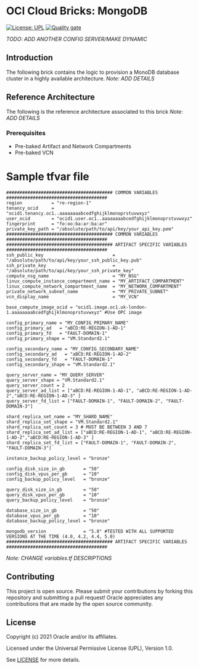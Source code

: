 # OCI Cloud Bricks: MongoDB

[![License: UPL](https://img.shields.io/badge/license-UPL-green)](https://img.shields.io/badge/license-UPL-green) [![Quality gate](https://sonarcloud.io/api/project_badges/quality_gate?project=oracle-devrel_terraform-oci-cloudbricks-mongodb)](https://sonarcloud.io/dashboard?id=oracle-devrel_terraform-oci-cloudbricks-mongodb)

*TODO: ADD ANOTHER CONFIG SERVER/MAKE DYNAMIC*

## Introduction
The following brick contains the logic to provision a MonoDB database cluster in a highly available architecture.
*Note: ADD DETAILS*

## Reference Architecture
The following is the reference architecture associated to this brick
*Note: ADD DETAILS*

### Prerequisites
- Pre-baked Artifact and Network Compartments
- Pre-baked VCN

# Sample tfvar file
```shell
######################################## COMMON VARIABLES ######################################
region           = "re-region-1"
tenancy_ocid     = "ocid1.tenancy.oc1..aaaaaaaabcedfghijklmonoprstuvwxyz"
user_ocid        = "ocid1.user.oc1..aaaaaaaabcedfghijklmonoprstuvwxyz"
fingerprint      = "fo:oo:ba:ar:ba:ar"
private_key_path = "/absolute/path/to/api/key/your_api_key.pem"
######################################## COMMON VARIABLES ######################################
######################################## ARTIFACT SPECIFIC VARIABLES ######################################
ssh_public_key                          = "/absolute/path/to/api/key/your_ssh_public_key.pub"
ssh_private_key                         = "/absolute/path/to/api/key/your_ssh_private_key"
compute_nsg_name                        = "MY_NSG"
linux_compute_instance_compartment_name = "MY_ARTIFACT_COMPARTMENT"
linux_compute_network_compartment_name  = "MY_NETWORK_COMPARTMENT"
private_network_subnet_name             = "MY_PRIVATE_SUBNET"
vcn_display_name                        = "MY_VCN"

base_compute_image_ocid = "ocid1.image.oc1.uk-london-1.aaaaaaaabcedfghijklmonoprstuvwxyz" #Use OPC image

config_primary_name = "MY_CONFIG_PRIMARY_NAME"
config_primary_ad   = "aBCD:RE-REGION-1-AD-1"
config_primary_fd   = "FAULT-DOMAIN-1"
config_primary_shape = "VM.Standard2.1"

config_secondary_name = "MY_CONFIG_SECONDARY_NAME"
config_secondary_ad   = "aBCD:RE-REGION-1-AD-2"
config_secondary_fd   = "FAULT-DOMAIN-1"
config_secondary_shape = "VM.Standard2.1"

query_server_name = "MY_QUERY_SERVER"
query_server_shape = "VM.Standard2.1"
query_server_count = 2
query_server_ad_list = ["aBCD:RE-REGION-1-AD-1", "aBCD:RE-REGION-1-AD-2","aBCD:RE-REGION-1-AD-3" ]
query_server_fd_list = ["FAULT-DOMAIN-1", "FAULT-DOMAIN-2", "FAULT-DOMAIN-3"]

shard_replica_set_name = "MY_SHARD_NAME"
shard_replica_set_shape = "VM.Standard2.1"
shard_replica_set_count = 3 # MUST BE BETWEEN 3 AND 7
shard_replica_set_ad_list = ["aBCD:RE-REGION-1-AD-1", "aBCD:RE-REGION-1-AD-2","aBCD:RE-REGION-1-AD-3" ]
shard_replica_set_fd_list = ["FAULT-DOMAIN-1", "FAULT-DOMAIN-2", "FAULT-DOMAIN-3"]

instance_backup_policy_level = "bronze"

config_disk_size_in_gb       = "50"
config_disk_vpus_per_gb      = "10"
config_backup_policy_level   = "bronze"

query_disk_size_in_gb        = "50"
query_disk_vpus_per_gb       = "10"
query_backup_policy_level    = "bronze"

database_size_in_gb          = "50"
database_vpus_per_gb         = "10"
database_backup_policy_level = "bronze"

mongodb_version              = "5.0" #TESTED WITH ALL SUPPORTED VERSIONS AT THE TIME (4.0, 4.2, 4.4, 5.0)
######################################## ARTIFACT SPECIFIC VARIABLES ######################################
```

*Note: CHANGE variables.tf DESCRIPTIONS*


## Contributing
This project is open source.  Please submit your contributions by forking this repository and submitting a pull request!  Oracle appreciates any contributions that are made by the open source community.

## License
Copyright (c) 2021 Oracle and/or its affiliates.

Licensed under the Universal Permissive License (UPL), Version 1.0.

See [LICENSE](LICENSE) for more details.

